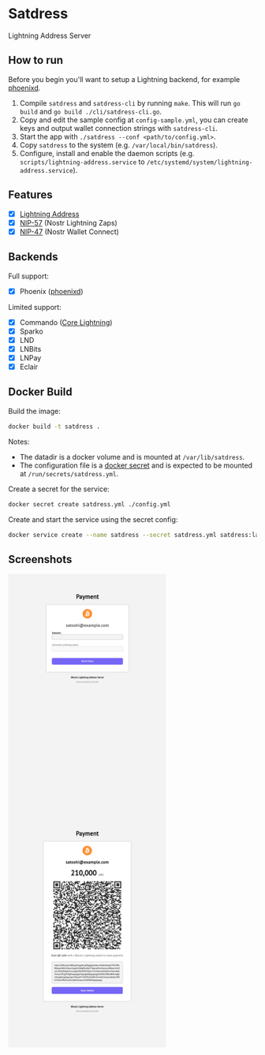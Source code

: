 # Satdress

Lightning Address Server

## How to run

Before you begin you'll want to setup a Lightning backend, for example [phoenixd](https://github.com/ACINQ/phoenixd/).

1. Compile `satdress` and `satdress-cli` by running `make`. This will run `go build` and `go build ./cli/satdress-cli.go`.
2. Copy and edit the sample config at `config-sample.yml`, you can create keys and output wallet connection strings with `satdress-cli`.
3. Start the app with `./satdress --conf <path/to/config.yml>`.
4. Copy `satdress` to the system (e.g. `/var/local/bin/satdress`).
5. Configure, install and enable the daemon scripts (e.g. `scripts/lightning-address.service` to `/etc/systemd/system/lightning-address.service`).

## Features

- [x] [Lightning Address](https://github.com/andrerfneves/lightning-address#readme)
- [x] [NIP-57](https://github.com/nostr-protocol/nips/blob/master/57.md) (Nostr Lightning Zaps)
- [x] [NIP-47](https://github.com/nostr-protocol/nips/blob/master/47.md) (Nostr Wallet Connect)

## Backends

Full support:
- [x] Phoenix ([phoenixd](https://github.com/ACINQ/phoenixd/))

Limited support:
- [x] Commando ([Core Lightning](https://github.com/ElementsProject/lightning))
- [x] Sparko
- [x] LND
- [x] LNBits
- [x] LNPay
- [x] Eclair

## Docker Build

Build the image:
```bash
docker build -t satdress .
```

Notes:
- The datadir is a docker volume and is mounted at `/var/lib/satdress`.
- The configuration file is a [docker secret](https://docs.docker.com/engine/swarm/secrets/) and is expected to be mounted at `/run/secrets/satdress.yml`.

Create a secret for the service:
```bash
docker secret create satdress.yml ./config.yml
```

Create and start the service using the secret config:
```bash
docker service create --name satdress --secret satdress.yml satdress:latest
```

## Screenshots

<img align="left" src="assets/satdress-send.png" width="320"/>
<img align="left" src="assets/satdress-payment.png" width="320"/>

